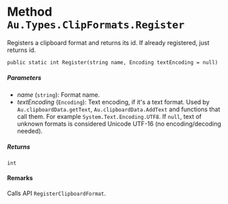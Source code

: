 # Method `Au.Types.ClipFormats.Register`

Registers a clipboard format and returns its id. If already registered, just returns id.

```
public static int Register(string name, Encoding textEncoding = null)
```

##### Parameters

- *name*  (`string`):
    Format name.
- *textEncoding*  (`Encoding`):
    Text encoding, if it's a text format. Used by `Au.clipboardData.getText`, `Au.clipboardData.AddText` and functions that call them. For example `System.Text.Encoding.UTF8`. If `null`, text of unknown formats is considered Unicode UTF-16 (no encoding/decoding needed).

##### Returns

`int`

#### Remarks

Calls API `RegisterClipboardFormat`.